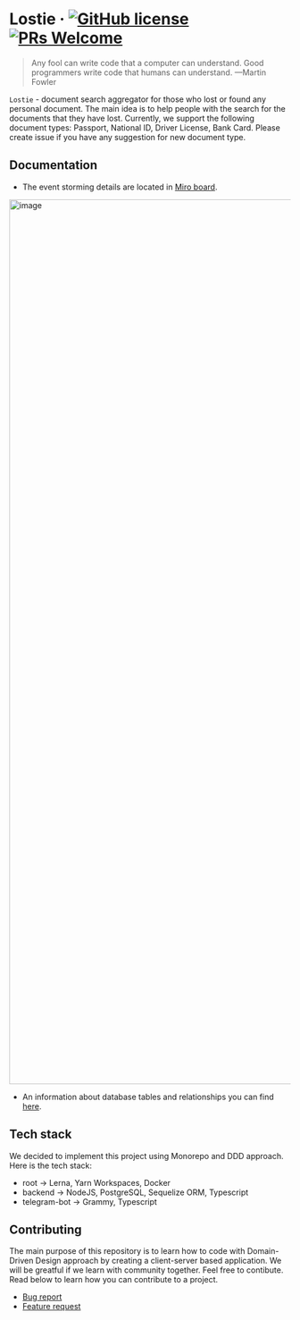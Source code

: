 # Lostie &middot; [![GitHub license](https://img.shields.io/badge/license-MIT-blue.svg)](https://github.com/crococoders/lostie/blob/develop/LICENSE) [![PRs Welcome](https://img.shields.io/badge/PRs-welcome-brightgreen.svg)](https://github.com/crococoders/lostie/tree/develop/.github/ISSUE_TEMPLATE)

> Any fool can write code that a computer can understand. Good programmers write code that humans can understand. —Martin Fowler

`Lostie` - document search aggregator for those who lost or found any personal document. The main idea is to help people with the search for the documents that they have lost. Currently, we support the following document types: Passport, National ID, Driver License, Bank Card. Please create issue if you have any suggestion for new document type.

## Documentation

- The event storming details are located in [Miro board](https://miro.com/app/board/uXjVP99l3a8=/?share_link_id=985749745364).
<img width="1584" alt="image" src="https://user-images.githubusercontent.com/31484186/217529663-fc4ecc37-368e-46db-be91-988f293ab355.png">

- An information about database tables and relationships you can find [here](https://dbdiagram.io/d/63a0735699cb1f3b55a246b0).

## Tech stack

We decided to implement this project using Monorepo and DDD approach. Here is the tech stack:

- root -> Lerna, Yarn Workspaces, Docker
- backend -> NodeJS, PostgreSQL, Sequelize ORM, Typescript
- telegram-bot -> Grammy, Typescript

## Contributing

The main purpose of this repository is to learn how to code with Domain-Driven Design approach by creating a client-server based application. We will be greatful if we learn with community together. Feel free to contibute. Read below to learn how you can contribute to a project.

- [Bug report](https://github.com/crococoders/lostie/blob/develop/.github/ISSUE_TEMPLATE/bug_report.md)
- [Feature request](https://github.com/crococoders/lostie/blob/develop/.github/ISSUE_TEMPLATE/feature_request.md)
